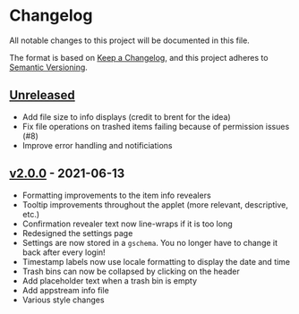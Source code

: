 # Changelog

All notable changes to this project will be documented in this file.

The format is based on [Keep a Changelog](https://keepachangelog.com/en/1.0.0/),
and this project adheres to [Semantic Versioning](https://semver.org/spec/v2.0.0.html).

## [Unreleased]

- Add file size to info displays (credit to brent for the idea)
- Fix file operations on trashed items failing because of permission issues (#8)
- Improve error handling and notificiations

## [v2.0.0] - 2021-06-13

- Formatting improvements to the item info revealers
- Tooltip improvements throughout the applet (more relevant, descriptive, etc.)
- Confirmation revealer text now line-wraps if it is too long
- Redesigned the settings page
- Settings are now stored in a `gschema`. You no longer have to change it back after every login!
- Timestamp labels now use locale formatting to display the date and time
- Trash bins can now be collapsed by clicking on the header
- Add placeholder text when a trash bin is empty
- Add appstream info file
- Various style changes

[unreleased]: https://github.com/EbonJaeger/budgie-trash-applet/compare/v2.0.0...master
[v2.0.0]: https://github.com/EbonJaeger/budgie-trash-applet/compare/v1.2.0...v2.0.0
